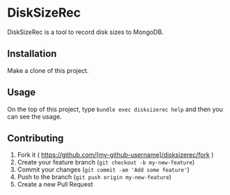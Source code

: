 # DiskSizeRec

DiskSizeRec is a tool to record disk sizes to MongoDB.


## Installation

Make a clone of this project.


## Usage

On the top of this project, type `bundle exec disksizerec help` and then you can see the usage.


## Contributing

1. Fork it ( https://github.com/[my-github-username]/disksizerec/fork )
2. Create your feature branch (`git checkout -b my-new-feature`)
3. Commit your changes (`git commit -am 'Add some feature'`)
4. Push to the branch (`git push origin my-new-feature`)
5. Create a new Pull Request
